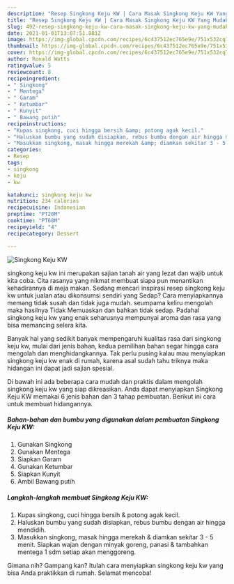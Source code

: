 ```yaml
---
description: "Resep Singkong Keju KW | Cara Masak Singkong Keju KW Yang Mudah Dan Praktis"
title: "Resep Singkong Keju KW | Cara Masak Singkong Keju KW Yang Mudah Dan Praktis"
slug: 492-resep-singkong-keju-kw-cara-masak-singkong-keju-kw-yang-mudah-dan-praktis
date: 2021-01-01T13:07:51.881Z
image: https://img-global.cpcdn.com/recipes/6c437512ec765e9e/751x532cq70/singkong-keju-kw-foto-resep-utama.jpg
thumbnail: https://img-global.cpcdn.com/recipes/6c437512ec765e9e/751x532cq70/singkong-keju-kw-foto-resep-utama.jpg
cover: https://img-global.cpcdn.com/recipes/6c437512ec765e9e/751x532cq70/singkong-keju-kw-foto-resep-utama.jpg
author: Ronald Watts
ratingvalue: 5
reviewcount: 8
recipeingredient:
- " Singkong"
- " Mentega"
- " Garam"
- " Ketumbar"
- " Kunyit"
- " Bawang putih"
recipeinstructions:
- "Kupas singkong, cuci hingga bersih &amp; potong agak kecil."
- "Haluskan bumbu yang sudah disiapkan, rebus bumbu dengan air hingga mendidih."
- "Masukkan singkong, masak hingga merekah &amp; diamkan sekitar 3 - 5 menit. Siapkan wajan dengan minyak goreng, panasi &amp; tambahkan mentega 1 sdm setiap akan menggoreng."
categories:
- Resep
tags:
- singkong
- keju
- kw

katakunci: singkong keju kw 
nutrition: 234 calories
recipecuisine: Indonesian
preptime: "PT20M"
cooktime: "PT60M"
recipeyield: "4"
recipecategory: Dessert

---
```



![Singkong Keju KW](https://img-global.cpcdn.com/recipes/6c437512ec765e9e/751x532cq70/singkong-keju-kw-foto-resep-utama.jpg)


singkong keju kw ini merupakan sajian tanah air yang lezat dan wajib untuk kita coba. Cita rasanya yang nikmat membuat siapa pun menantikan kehadirannya di meja makan.
Sedang mencari inspirasi resep singkong keju kw untuk jualan atau dikonsumsi sendiri yang Sedap? Cara menyiapkannya memang tidak susah dan tidak juga mudah. seumpama keliru mengolah maka hasilnya Tidak Memuaskan dan bahkan tidak sedap. Padahal singkong keju kw yang enak seharusnya mempunyai aroma dan rasa yang bisa memancing selera kita.



Banyak hal yang sedikit banyak mempengaruhi kualitas rasa dari singkong keju kw, mulai dari jenis bahan, kedua pemilihan bahan segar hingga cara mengolah dan menghidangkannya. Tak perlu pusing kalau mau menyiapkan singkong keju kw enak di rumah, karena asal sudah tahu triknya maka hidangan ini dapat jadi sajian spesial.


Di bawah ini ada beberapa cara mudah dan praktis dalam mengolah singkong keju kw yang siap dikreasikan. Anda dapat menyiapkan Singkong Keju KW memakai 6 jenis bahan dan 3 tahap pembuatan. Berikut ini cara untuk membuat hidangannya.

<!--inarticleads1-->

##### Bahan-bahan dan bumbu yang digunakan dalam pembuatan Singkong Keju KW:

1. Gunakan  Singkong
1. Gunakan  Mentega
1. Siapkan  Garam
1. Gunakan  Ketumbar
1. Siapkan  Kunyit
1. Ambil  Bawang putih




<!--inarticleads2-->

##### Langkah-langkah membuat Singkong Keju KW:

1. Kupas singkong, cuci hingga bersih &amp; potong agak kecil.
1. Haluskan bumbu yang sudah disiapkan, rebus bumbu dengan air hingga mendidih.
1. Masukkan singkong, masak hingga merekah &amp; diamkan sekitar 3 - 5 menit. Siapkan wajan dengan minyak goreng, panasi &amp; tambahkan mentega 1 sdm setiap akan menggoreng.




Gimana nih? Gampang kan? Itulah cara menyiapkan singkong keju kw yang bisa Anda praktikkan di rumah. Selamat mencoba!

